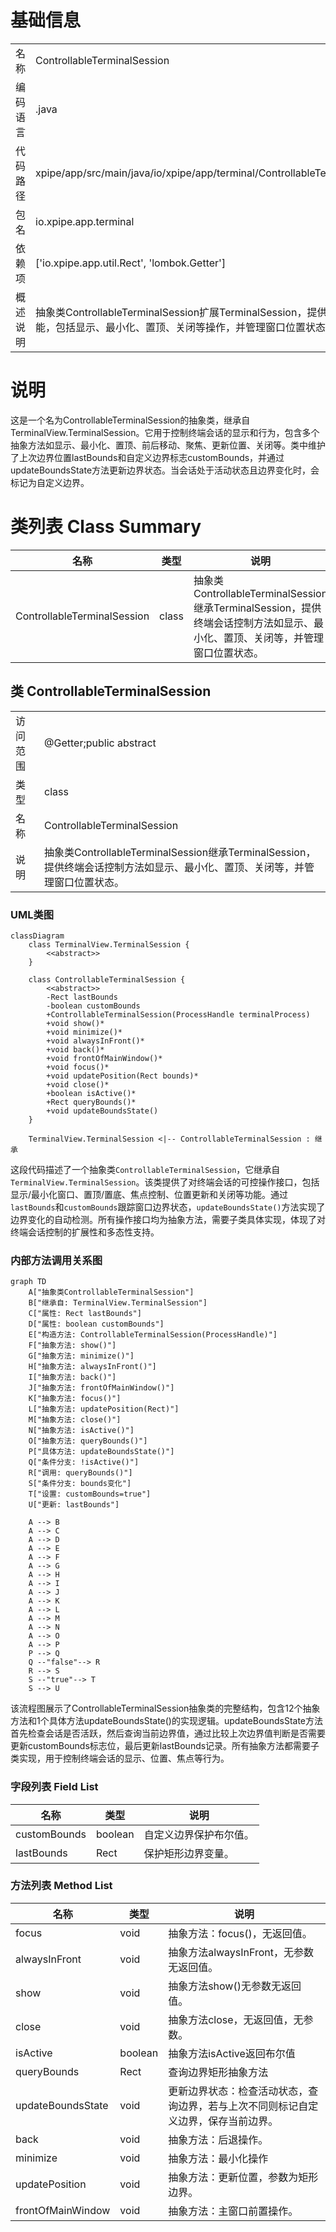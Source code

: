 # 基础信息

|      |      |
|------|------|
| 名称 | ControllableTerminalSession |
| 编码语言 | .java |
| 代码路径 | xpipe/app/src/main/java/io/xpipe/app/terminal/ControllableTerminalSession.java |
| 包名 | io.xpipe.app.terminal |
| 依赖项 | ['io.xpipe.app.util.Rect', 'lombok.Getter'] |
| 概述说明 | 抽象类ControllableTerminalSession扩展TerminalSession，提供终端会话控制功能，包括显示、最小化、置顶、关闭等操作，并管理窗口位置状态。 |

# 说明

这是一个名为ControllableTerminalSession的抽象类，继承自TerminalView.TerminalSession。它用于控制终端会话的显示和行为，包含多个抽象方法如显示、最小化、置顶、前后移动、聚焦、更新位置、关闭等。类中维护了上次边界位置lastBounds和自定义边界标志customBounds，并通过updateBoundsState方法更新边界状态。当会话处于活动状态且边界变化时，会标记为自定义边界。

# 类列表 Class Summary

| 名称   | 类型  | 说明 |
|-------|------|-------------|
| ControllableTerminalSession | class | 抽象类ControllableTerminalSession继承TerminalSession，提供终端会话控制方法如显示、最小化、置顶、关闭等，并管理窗口位置状态。 |



## 类 ControllableTerminalSession

|      |      |
|------|------|
| 访问范围 | @Getter;public abstract |
| 类型 | class |
| 名称 | ControllableTerminalSession |
| 说明 | 抽象类ControllableTerminalSession继承TerminalSession，提供终端会话控制方法如显示、最小化、置顶、关闭等，并管理窗口位置状态。 |


### UML类图

```mermaid
classDiagram
    class TerminalView.TerminalSession {
        <<abstract>>
    }
    
    class ControllableTerminalSession {
        <<abstract>>
        -Rect lastBounds
        -boolean customBounds
        +ControllableTerminalSession(ProcessHandle terminalProcess)
        +void show()*
        +void minimize()*
        +void alwaysInFront()*
        +void back()*
        +void frontOfMainWindow()*
        +void focus()*
        +void updatePosition(Rect bounds)*
        +void close()*
        +boolean isActive()*
        +Rect queryBounds()*
        +void updateBoundsState()
    }
    
    TerminalView.TerminalSession <|-- ControllableTerminalSession : 继承
```

这段代码描述了一个抽象类`ControllableTerminalSession`，它继承自`TerminalView.TerminalSession`。该类提供了对终端会话的可控操作接口，包括显示/最小化窗口、置顶/置底、焦点控制、位置更新和关闭等功能。通过`lastBounds`和`customBounds`跟踪窗口边界状态，`updateBoundsState()`方法实现了边界变化的自动检测。所有操作接口均为抽象方法，需要子类具体实现，体现了对终端会话控制的扩展性和多态性支持。


### 内部方法调用关系图

```mermaid
graph TD
    A["抽象类ControllableTerminalSession"]
    B["继承自: TerminalView.TerminalSession"]
    C["属性: Rect lastBounds"]
    D["属性: boolean customBounds"]
    E["构造方法: ControllableTerminalSession(ProcessHandle)"]
    F["抽象方法: show()"]
    G["抽象方法: minimize()"]
    H["抽象方法: alwaysInFront()"]
    I["抽象方法: back()"]
    J["抽象方法: frontOfMainWindow()"]
    K["抽象方法: focus()"]
    L["抽象方法: updatePosition(Rect)"]
    M["抽象方法: close()"]
    N["抽象方法: isActive()"]
    O["抽象方法: queryBounds()"]
    P["具体方法: updateBoundsState()"]
    Q["条件分支: !isActive()"]
    R["调用: queryBounds()"]
    S["条件分支: bounds变化"]
    T["设置: customBounds=true"]
    U["更新: lastBounds"]

    A --> B
    A --> C
    A --> D
    A --> E
    A --> F
    A --> G
    A --> H
    A --> I
    A --> J
    A --> K
    A --> L
    A --> M
    A --> N
    A --> O
    A --> P
    P --> Q
    Q --"false"--> R
    R --> S
    S --"true"--> T
    S --> U
```

该流程图展示了ControllableTerminalSession抽象类的完整结构，包含12个抽象方法和1个具体方法updateBoundsState()的实现逻辑。updateBoundsState方法首先检查会话是否活跃，然后查询当前边界值，通过比较上次边界值判断是否需要更新customBounds标志位，最后更新lastBounds记录。所有抽象方法都需要子类实现，用于控制终端会话的显示、位置、焦点等行为。

### 字段列表 Field List

| 名称  | 类型  | 说明 |
|-------|-------|------|
| customBounds | boolean | 自定义边界保护布尔值。 |
| lastBounds | Rect | 保护矩形边界变量。 |

### 方法列表 Method List

| 名称  | 类型  | 说明 |
|-------|-------|------|
| focus | void | 抽象方法：focus()，无返回值。 |
| alwaysInFront | void | 抽象方法alwaysInFront，无参数无返回值。 |
| show | void | 抽象方法show()无参数无返回值。 |
| close | void | 抽象方法close，无返回值，无参数。 |
| isActive | boolean | 抽象方法isActive返回布尔值 |
| queryBounds | Rect | 查询边界矩形抽象方法 |
| updateBoundsState | void | 更新边界状态：检查活动状态，查询边界，若与上次不同则标记自定义边界，保存当前边界。 |
| back | void | 抽象方法：后退操作。 |
| minimize | void | 抽象方法：最小化操作 |
| updatePosition | void | 抽象方法：更新位置，参数为矩形边界。 |
| frontOfMainWindow | void | 抽象方法：主窗口前置操作。 |




